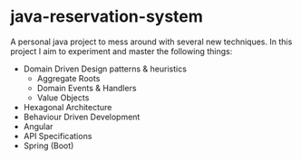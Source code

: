 # java-reservation-system

A personal java project to mess around with several new techniques. In this project I aim to
experiment and master the following things:

* Domain Driven Design patterns & heuristics
  * Aggregate Roots
  * Domain Events & Handlers
  * Value Objects
* Hexagonal Architecture
* Behaviour Driven Development
* Angular
* API Specifications
* Spring (Boot)